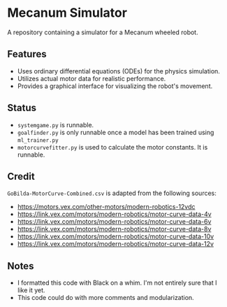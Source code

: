 # Mecanum Simulator

A repository containing a simulator for a Mecanum wheeled robot.

## Features

- Uses ordinary differential equations (ODEs) for the physics simulation.
- Utilizes actual motor data for realistic performance.
- Provides a graphical interface for visualizing the robot's movement.

## Status

- `systemgame.py` is runnable.
- `goalfinder.py` is only runnable once a model has been trained using `ml_trainer.py`
- `motorcurvefitter.py` is used to calculate the motor constants. It is runnable.

## Credit

`GoBilda-MotorCurve-Combined.csv` is adapted from the following sources:

- <https://motors.vex.com/other-motors/modern-robotics-12vdc>
- <https://link.vex.com/motors/modern-robotics/motor-curve-data-4v>
- <https://link.vex.com/motors/modern-robotics/motor-curve-data-6v>
- <https://link.vex.com/motors/modern-robotics/motor-curve-data-8v>
- <https://link.vex.com/motors/modern-robotics/motor-curve-data-10v>
- <https://link.vex.com/motors/modern-robotics/motor-curve-data-12v>

## Notes

- I formatted this code with Black on a whim. I'm not entirely sure that I like it yet.
- This code could do with more comments and modularization.
